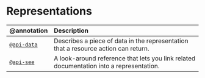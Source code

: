 # Representations

| @annotation | Description |
| :--- | :--- |
| [`@api-data`](reference/annotations/data.md) | Describes a piece of data in the representation that a resource action can return. |
| [`@api-see`](reference/annotations/see.md) | A look-around reference that lets you link related documentation into a representation. |
